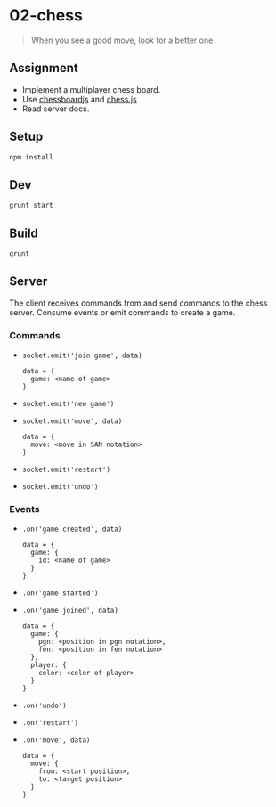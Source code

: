 # 02-chess

> When you see a good move, look for a better one

## Assignment

* Implement a multiplayer chess board.
* Use [chessboardjs](https://www.npmjs.com/package/chessboardjs) and [chess.js](https://www.npmjs.com/package/chess.js)
* Read server docs.

## Setup

```bash
npm install
```

## Dev

```bash
grunt start
```

## Build

```bash
grunt
```

## Server

The client receives commands from and send commands to the chess server.
Consume events or emit commands to create a game.

### Commands

* `socket.emit('join game', data)`

  ```
  data = {
    game: <name of game>
  }
  ```

* `socket.emit('new game')`
* `socket.emit('move', data)`

  ```
  data = {
    move: <move in SAN notation>
  }
  ```

* `socket.emit('restart')`
* `socket.emit('undo')`

### Events

* `.on('game created', data)`

  ```
  data = {
    game: {
      id: <name of game>
    }
  }
  ```

* `.on('game started')`
* `.on('game joined', data)`

  ```
  data = {
    game: {
      pgn: <position in pgn notation>,
      fen: <position in fen notation>
    },
    player: {
      color: <color of player>
    }
  }
  ```

* `.on('undo')`
* `.on('restart')`
* `.on('move', data)`

  ```
  data = {
    move: {
      from: <start position>,
      to: <target position>
    }
  }
  ```
